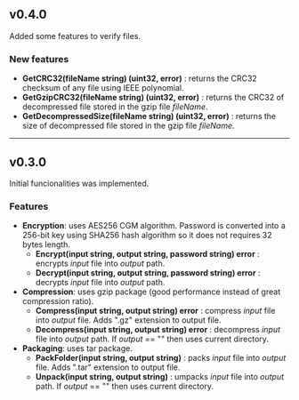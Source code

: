 ## v0.4.0
Added some features to verify files.
### New features
* **GetCRC32(fileName string) (uint32, error)**  : returns the CRC32 checksum of any file using IEEE polynomial.
* **GetGzipCRC32(fileName string) (uint32, error)** :  returns the CRC32 of decompressed file stored in the gzip file *fileName*.
* **GetDecompressedSize(fileName string) (uint32, error)** : returns the size of decompressed file stored in the gzip file *fileName*.  
---
## v0.3.0
Initial funcionalities was implemented.
### Features
* **Encryption**: uses AES256 CGM algorithm. Password is converted into a 256-bit key using SHA256 hash algorithm so it does not requires 32 bytes length.
    * **Encrypt(input string, output string, password string) error** : encrypts *input* file into *output* path.
    * **Decrypt(input string, output string, password string) error** : decrypts *input* file into *output* path.
* **Compression**: uses gzip package (good performance instead of great compression ratio).
    * **Compress(input string, output string) error** : compress *input* file into *output* file. Adds ".gz" extension to output file.
    * **Decompress(input string, output string) error** : decompress *input* file into *output* path. If *output* == "" then uses current directory.
* **Packaging**: uses tar package.
    * **PackFolder(input string, output string)** : packs *input* file into *output* file. Adds ".tar" extension to output file.
    * **Unpack(input string, output string)** : umpacks *input* file into *output* path. If *output* == "" then uses current directory.
